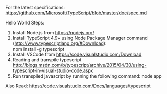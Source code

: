 For the latest specifications:
https://github.com/Microsoft/TypeScript/blob/master/doc/spec.md

Hello World Steps:

1. Install Node.js from https://nodejs.org/
2. Install TypeScript 4.9+ using Node Package Manager command (http://www.typescriptlang.org/#Download):  
			npm install -g typescript
3. Install VSCode from https://code.visualstudio.com/Download
4. Reading and transpile typescript http://blogs.msdn.com/b/typescript/archive/2015/04/30/using-typescript-in-visual-studio-code.aspx
5. Run transpiled javascript by running the following command:
		node app

		
Also Read:
https://code.visualstudio.com/Docs/languages/typescript